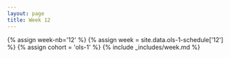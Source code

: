 ```yaml
---
layout: page
title: Week 12
---
```

<!-- Any modification of the content should be done in the _data/ols-1-schedule.yaml file -->
{% assign week-nb='12' %}
{% assign week = site.data.ols-1-schedule['12'] %}
{% assign cohort = 'ols-1' %}
{% include _includes/week.md %}